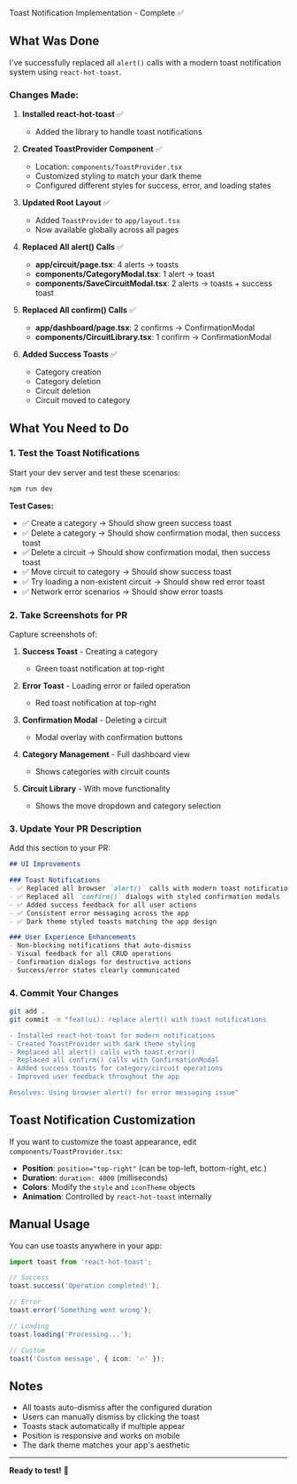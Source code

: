  Toast Notification Implementation - Complete ✅

## What Was Done

I've successfully replaced all `alert()` calls with a modern toast notification system using `react-hot-toast`.

### Changes Made:

1. **Installed react-hot-toast** ✅
   - Added the library to handle toast notifications

2. **Created ToastProvider Component** ✅
   - Location: `components/ToastProvider.tsx`
   - Customized styling to match your dark theme
   - Configured different styles for success, error, and loading states

3. **Updated Root Layout** ✅
   - Added `ToastProvider` to `app/layout.tsx`
   - Now available globally across all pages

4. **Replaced All alert() Calls** ✅
   - **app/circuit/page.tsx**: 4 alerts → toasts
   - **components/CategoryModal.tsx**: 1 alert → toast
   - **components/SaveCircuitModal.tsx**: 2 alerts → toasts + success toast

5. **Replaced All confirm() Calls** ✅
   - **app/dashboard/page.tsx**: 2 confirms → ConfirmationModal
   - **components/CircuitLibrary.tsx**: 1 confirm → ConfirmationModal

6. **Added Success Toasts** ✅
   - Category creation
   - Category deletion
   - Circuit deletion
   - Circuit moved to category

## What You Need to Do

### 1. Test the Toast Notifications

Start your dev server and test these scenarios:

```bash
npm run dev
```

**Test Cases:**
- ✅ Create a category → Should show green success toast
- ✅ Delete a category → Should show confirmation modal, then success toast
- ✅ Delete a circuit → Should show confirmation modal, then success toast
- ✅ Move circuit to category → Should show success toast
- ✅ Try loading a non-existent circuit → Should show red error toast
- ✅ Network error scenarios → Should show error toasts

### 2. Take Screenshots for PR

Capture screenshots of:

1. **Success Toast** - Creating a category
   - Green toast notification at top-right
   
2. **Error Toast** - Loading error or failed operation
   - Red toast notification at top-right

3. **Confirmation Modal** - Deleting a circuit
   - Modal overlay with confirmation buttons

4. **Category Management** - Full dashboard view
   - Shows categories with circuit counts

5. **Circuit Library** - With move functionality
   - Shows the move dropdown and category selection

### 3. Update Your PR Description

Add this section to your PR:

```markdown
## UI Improvements

### Toast Notifications
- ✅ Replaced all browser `alert()` calls with modern toast notifications
- ✅ Replaced all `confirm()` dialogs with styled confirmation modals
- ✅ Added success feedback for all user actions
- ✅ Consistent error messaging across the app
- ✅ Dark theme styled toasts matching the app design

### User Experience Enhancements
- Non-blocking notifications that auto-dismiss
- Visual feedback for all CRUD operations
- Confirmation dialogs for destructive actions
- Success/error states clearly communicated
```

### 4. Commit Your Changes

```bash
git add .
git commit -m "feat(ui): replace alert() with toast notifications

- Installed react-hot-toast for modern notifications
- Created ToastProvider with dark theme styling
- Replaced all alert() calls with toast.error()
- Replaced all confirm() calls with ConfirmationModal
- Added success toasts for category/circuit operations
- Improved user feedback throughout the app

Resolves: Using browser alert() for error messaging issue"
```

## Toast Notification Customization

If you want to customize the toast appearance, edit `components/ToastProvider.tsx`:

- **Position**: `position="top-right"` (can be top-left, bottom-right, etc.)
- **Duration**: `duration: 4000` (milliseconds)
- **Colors**: Modify the `style` and `iconTheme` objects
- **Animation**: Controlled by `react-hot-toast` internally

## Manual Usage

You can use toasts anywhere in your app:

```typescript
import toast from 'react-hot-toast';

// Success
toast.success('Operation completed!');

// Error
toast.error('Something went wrong');

// Loading
toast.loading('Processing...');

// Custom
toast('Custom message', { icon: '🔥' });
```

## Notes

- All toasts auto-dismiss after the configured duration
- Users can manually dismiss by clicking the toast
- Toasts stack automatically if multiple appear
- Position is responsive and works on mobile
- The dark theme matches your app's aesthetic

---

**Ready to test!** 🎉
